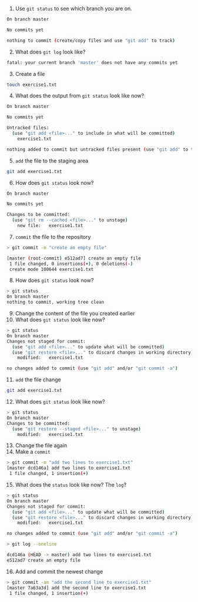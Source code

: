 1. Use `git status` to see which branch you are on.
```bash
On branch master

No commits yet

nothing to commit (create/copy files and use "git add" to track)
```
2. What does `git log` look like?
```bash
fatal: your current branch 'master' does not have any commits yet
```
3. Create a file
```bash
touch exercise1.txt
```
4. What does the output from `git status` look like now?
```bash
On branch master

No commits yet

Untracked files:
  (use "git add <file>..." to include in what will be committed)
	exercise1.txt

nothing added to commit but untracked files present (use "git add" to track)
```
5. `add` the file to the staging area
```bash
git add exercise1.txt 
```
6. How does `git status` look now?
```bash
On branch master

No commits yet

Changes to be committed:
  (use "git rm --cached <file>..." to unstage)
	new file:   exercise1.txt
```
7. `commit` the file to the repository
```bash
> git commit -m "create an empty file"

[master (root-commit) e512ad7] create an empty file
 1 file changed, 0 insertions(+), 0 deletions(-)
 create mode 100644 exercise1.txt
```
8. How does `git status` look now?
```bash
> git status
On branch master
nothing to commit, working tree clean
```
9. Change the content of the file you created earlier
10. What does `git status` look like now?
```bash
> git status
On branch master
Changes not staged for commit:
  (use "git add <file>..." to update what will be committed)
  (use "git restore <file>..." to discard changes in working directory)
	modified:   exercise1.txt

no changes added to commit (use "git add" and/or "git commit -a")
```
11. `add` the file change
```bash
git add exercise1.txt 
```
12. What does `git status` look like now?
```bash
> git status
On branch master
Changes to be committed:
  (use "git restore --staged <file>..." to unstage)
	modified:   exercise1.txt
```
13. Change the file again
14. Make a `commit`
```bash
> git commit -m "add two lines to exercise1.txt"
[master dcd146a] add two lines to exercise1.txt
 1 file changed, 1 insertion(+)
```
15. What does the `status` look like now? The `log`?
```bash
> git status
On branch master
Changes not staged for commit:
  (use "git add <file>..." to update what will be committed)
  (use "git restore <file>..." to discard changes in working directory)
	modified:   exercise1.txt

no changes added to commit (use "git add" and/or "git commit -a")

> git log --oneline

dcd146a (HEAD -> master) add two lines to exercise1.txt
e512ad7 create an empty file
```
16. Add and commit the newest change
```bash
> git commit -am "add the second line to exercise1.txt"
[master 7a63a3d] add the second line to exercise1.txt
 1 file changed, 1 insertion(+)
```
